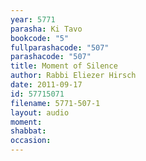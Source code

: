 ```yaml
---
year: 5771
parasha: Ki Tavo
bookcode: "5"
fullparashacode: "507"
parashacode: "507"
title: Moment of Silence
author: Rabbi Eliezer Hirsch
date: 2011-09-17
id: 57715071
filename: 5771-507-1
layout: audio
moment: 
shabbat: 
occasion: 
---
```

